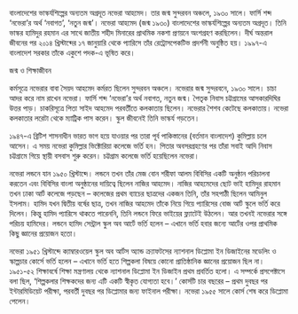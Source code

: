 বাংলাদেশের ভাস্কর্যশিল্পের অন্যতম অগ্রদূত নভেরা আহমেদ। তার জন্ম সুন্দরবন অঞ্চলে, ১৯৩০ সালে। ফার্সি শব্দ ‘নভেরা’র অর্থ ‘নবাগত’, ‘নতুন জন্ম’। নভেরা আহমেদ (জন্ম ১৯৩০) বাংলাদেশের ভাস্কর্যশিল্পের অন্যতম অগ্রদূত। তিনি ভাস্কর হামিদুর রহমান এর সাথে জাতীয় শহীদ মিনারের প্রাথমিক নকশা প্রণয়নে অংশগ্রহণ করছিলেন। দীর্ঘ অন্তরাল জীবনের পর ২০১৪ খ্রিস্টাব্দের ১৭ জানুয়ারি থেকে প্যারিসে তাঁর রেট্রোসপেকটিভ প্রদর্শনী অনুষ্ঠিত হয়। ১৯৯৭-এ বাংলাদেশ সরকার তাঁকে একুশে পদক-এ ভূষিত করে।
 
 
জন্ম ও শিক্ষাজীবন
 
 
কর্মসূত্রে নভেরার বাবা সৈয়দ আহমেদ কর্মরত ছিলেন সুন্দরবন অঞ্চলে। নভেরার জন্ম সুন্দরবনে, ১৯৩০ সালে। চাচা আদর করে নাম রাখেন নভেরা। ফার্সি শব্দ ‘নভেরা’র অর্থ নবাগত, নতুন জন্ম। পৈতৃক নিবাস চট্টগ্রামের আসকারদিঘির উত্তর পাড়। চাকরিসূত্রে পিতা সাইদ আহমেদ পরবর্তীতে কলকাতায় ছিলেন। নভেরার শৈশব কেটেছে কলকাতায়। নভেরা কলকাতার লরেটা থেকে ম্যাট্রিক পাস করেন। স্কুল জীবনেই তিনি ভাস্কর্য গড়তেন।
 
 
১৯৪৭-এ ব্রিটিশ শাসনাধীন ভারত ভাগ হয়ে যাওয়ার পর তারা পূর্ব পাকিস্তানের (বর্তমান বাংলাদেশ) কুমিল্লায় চলে আসেন। এ সময় নভেরা কুমিল্লার ভিক্টোরিয়া কলেজে ভর্তি হন। পিতার অবসরগ্রহণের পর তাঁরা সবাই আদি নিবাস চট্টগ্রামে গিয়ে স্থায়ী বসবাস শুরু করেন। চট্টগ্রাম কলেজে ভর্তি হয়েছিলেন নভেরা।
 
 
নভেরা লন্ডনে যান ১৯৫০ খ্রিস্টাব্দে। লন্ডনে তখন তাঁর মেজ বোন শরীফা আলম বিবিসির একটি অনুষ্ঠান পরিচালনা করতেন এবং বিবিসির বাংলা অনুষ্ঠানের দায়িত্বে ছিলেন নাজির আহমেদ। নাজির আহমেদের ছোট ভাই হামিদুর রাহমান তখন ঢাকা আর্ট কলেজে পড়ছেন – কলেজের প্রথম ব্যাচের ছাত্রদের একজন তিনি, তাঁর সহপাঠী ছিলেন আমিনুল ইসলাম। হামিদ যখন দ্বিতীয় বর্ষের ছাত্র, তখন নাজির আহমেদ তাঁকে নিয়ে গিয়ে প্যারিসের বোজ আর্ট স্কুলে ভর্তি করে দিলেন। কিন্তু হামিদ প্যারিসে থাকতে পারেননি, তিনি লন্ডনে ফিরে ভাইয়ের ফ্ল্যাটেই উঠলেন। আর তখনই নভেরার সঙ্গে পরিচয় হামিদের। লন্ডনে হামিদ সেন্ট্রাল স্কুল অব আর্টে ভর্তি হলেন – এখানে ভর্তি হবার জন্যে আর্টের ওপর প্রাথমিক কিছু জ্ঞানের প্রয়োজন হতো।
 
 
নভেরা ১৯৫১ খ্রিস্টাব্দে ক্যাম্বারওয়েল স্কুল অব আর্টস অ্যান্ড ক্র্যাফটসের ন্যাশনাল ডিপ্লোমা ইন ডিজাইনের মডেলিং ও স্কাল্পচার কোর্সে ভর্তি হলেন – এখানে ভর্তি হতে শিল্পকলা বিষয়ে কোনো প্রাতিষ্ঠানিক জ্ঞানের প্রয়োজন ছিল না। ১৯৫১-৫২ শিক্ষাবর্ষে শিক্ষা মন্ত্রণালয় থেকে ন্যাশনাল ডিপ্লোমা ইন ডিজাইন প্রথম প্রবর্তিত হলো। এ সম্পর্কে প্রসপেক্টাসে বলা ছিল, ‘শিল্পকলার শিক্ষকদের জন্য এটি একটি স্বীকৃত যোগ্যতা হবে।’ কোর্সটি চার বছরের – প্রথম দুবছর পর ইন্টারমিডিয়েট পরীক্ষা, পরবর্তী দুবছর পর ডিপ্লোমার জন্য ফাইনাল পরীক্ষা। নভেরা ১৯৫৫ সালে কোর্স শেষ করে ডিপ্লোমা পেলেন।
